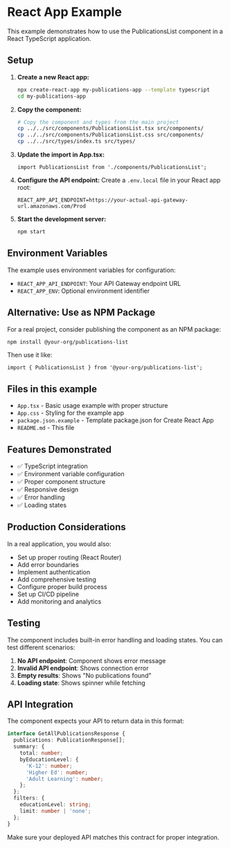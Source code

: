 # React App Example

This example demonstrates how to use the PublicationsList component in a React TypeScript application.

## Setup

1. **Create a new React app:**
   ```bash
   npx create-react-app my-publications-app --template typescript
   cd my-publications-app
   ```

2. **Copy the component:**
   ```bash
   # Copy the component and types from the main project
   cp ../../src/components/PublicationsList.tsx src/components/
   cp ../../src/components/PublicationsList.css src/components/
   cp ../../src/types/index.ts src/types/
   ```

3. **Update the import in App.tsx:**
   ```tsx
   import PublicationsList from './components/PublicationsList';
   ```

4. **Configure the API endpoint:**
   Create a `.env.local` file in your React app root:
   ```env
   REACT_APP_API_ENDPOINT=https://your-actual-api-gateway-url.amazonaws.com/Prod
   ```

5. **Start the development server:**
   ```bash
   npm start
   ```

## Environment Variables

The example uses environment variables for configuration:

- `REACT_APP_API_ENDPOINT`: Your API Gateway endpoint URL
- `REACT_APP_ENV`: Optional environment identifier

## Alternative: Use as NPM Package

For a real project, consider publishing the component as an NPM package:

```bash
npm install @your-org/publications-list
```

Then use it like:
```tsx
import { PublicationsList } from '@your-org/publications-list';
```

## Files in this example

- `App.tsx` - Basic usage example with proper structure
- `App.css` - Styling for the example app
- `package.json.example` - Template package.json for Create React App
- `README.md` - This file

## Features Demonstrated

- ✅ TypeScript integration
- ✅ Environment variable configuration
- ✅ Proper component structure
- ✅ Responsive design
- ✅ Error handling
- ✅ Loading states

## Production Considerations

In a real application, you would also:
- Set up proper routing (React Router)
- Add error boundaries
- Implement authentication
- Add comprehensive testing
- Configure proper build process
- Set up CI/CD pipeline
- Add monitoring and analytics

## Testing

The component includes built-in error handling and loading states. You can test different scenarios:

1. **No API endpoint**: Component shows error message
2. **Invalid API endpoint**: Shows connection error
3. **Empty results**: Shows "No publications found"
4. **Loading state**: Shows spinner while fetching

## API Integration

The component expects your API to return data in this format:

```typescript
interface GetAllPublicationsResponse {
  publications: PublicationResponse[];
  summary: {
    total: number;
    byEducationLevel: {
      'K-12': number;
      'Higher Ed': number;
      'Adult Learning': number;
    };
  };
  filters: {
    educationLevel: string;
    limit: number | 'none';
  };
}
```

Make sure your deployed API matches this contract for proper integration. 